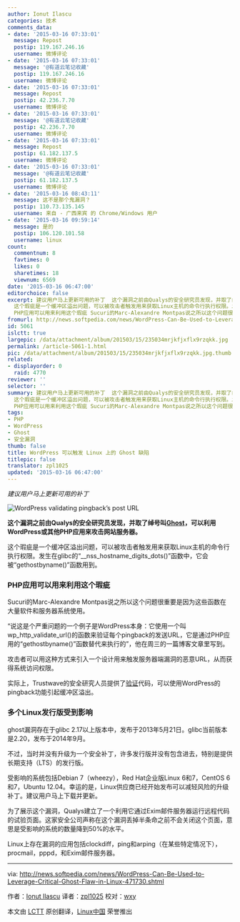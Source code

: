 ```yaml
---
author: Ionut Ilascu
categories: 技术
comments_data:
- date: '2015-03-16 07:33:01'
  message: Repost
  postip: 119.167.246.16
  username: 微博评论
- date: '2015-03-16 07:33:01'
  message: '@有道云笔记收藏'
  postip: 119.167.246.16
  username: 微博评论
- date: '2015-03-16 07:33:01'
  message: Repost
  postip: 42.236.7.70
  username: 微博评论
- date: '2015-03-16 07:33:01'
  message: '@有道云笔记收藏'
  postip: 42.236.7.70
  username: 微博评论
- date: '2015-03-16 07:33:01'
  message: Repost
  postip: 61.182.137.5
  username: 微博评论
- date: '2015-03-16 07:33:01'
  message: '@有道云笔记收藏'
  postip: 61.182.137.5
  username: 微博评论
- date: '2015-03-16 08:43:11'
  message: 这不是那个鬼漏洞？
  postip: 110.73.135.145
  username: 来自 - 广西来宾 的 Chrome/Windows 用户
- date: '2015-03-16 09:59:14'
  message: 是的
  postip: 106.120.101.58
  username: linux
count:
  commentnum: 8
  favtimes: 0
  likes: 0
  sharetimes: 18
  viewnum: 6569
date: '2015-03-16 06:47:00'
editorchoice: false
excerpt: 建议用户马上更新可用的补丁  这个漏洞之前由Qualys的安全研究员发现，并取了绰号叫Ghost，可以利用WordPress或其他PHP应用来攻击网站服务器。
  这个瑕疵是一个缓冲区溢出问题，可以被攻击者触发用来获取Linux主机的命令行执行权限。发生在glibc的__nss_hostname_digits_dots()函数中，它会被gethostbyname()函数用到。
  PHP应用可以用来利用这个瑕疵 Sucuri的Marc-Alexandre Montpas说之所以这个问题很重要是因为这些函数在大量软件和服务器系统使用。 说这是个严重问题的一个例子是WordPress本身：它使用一个叫wp_http_validate_url()的函
fromurl: http://news.softpedia.com/news/WordPress-Can-Be-Used-to-Leverage-Critical-Ghost-Flaw-in-Linux-471730.shtml
id: 5061
islctt: true
largepic: /data/attachment/album/201503/15/235034mrjkfjxflx9rzqkk.jpg
permalink: /article-5061-1.html
pic: /data/attachment/album/201503/15/235034mrjkfjxflx9rzqkk.jpg.thumb.jpg
related:
- displayorder: 0
  raid: 4770
reviewer: ''
selector: ''
summary: 建议用户马上更新可用的补丁  这个漏洞之前由Qualys的安全研究员发现，并取了绰号叫Ghost，可以利用WordPress或其他PHP应用来攻击网站服务器。
  这个瑕疵是一个缓冲区溢出问题，可以被攻击者触发用来获取Linux主机的命令行执行权限。发生在glibc的__nss_hostname_digits_dots()函数中，它会被gethostbyname()函数用到。
  PHP应用可以用来利用这个瑕疵 Sucuri的Marc-Alexandre Montpas说之所以这个问题很重要是因为这些函数在大量软件和服务器系统使用。 说这是个严重问题的一个例子是WordPress本身：它使用一个叫wp_http_validate_url()的函
tags:
- PHP
- WordPress
- Ghost
- 安全漏洞
thumb: false
title: WordPress 可以触发 Linux 上的 Ghost 缺陷
titlepic: false
translator: zpl1025
updated: '2015-03-16 06:47:00'
---
```


*建议用户马上更新可用的补丁*


![WordPress validating pingback’s post URL](/data/attachment/album/201503/15/235034mrjkfjxflx9rzqkk.jpg)


**这个漏洞之前由Qualys的安全研究员发现，并取了绰号叫[Ghost](1)，可以利用WordPress或其他PHP应用来攻击网站服务器。**


这个瑕疵是一个缓冲区溢出问题，可以被攻击者触发用来获取Linux主机的命令行执行权限。发生在glibc的“\_\_nss\_hostname\_digits\_dots()”函数中，它会被“gethostbyname()”函数用到。


### PHP应用可以用来利用这个瑕疵


Sucuri的Marc-Alexandre Montpas说之所以这个问题很重要是因为这些函数在大量软件和服务器系统使用。


“说这是个严重问题的一个例子是WordPress本身：它使用一个叫wp\_http\_validate\_url()的函数来验证每个pingback的发送URL，它是通过PHP应用的“gethostbyname()”函数替代来执行的”，他在周三的一篇博客文章里写到。


攻击者可以用这种方式来引入一个设计用来触发服务器端漏洞的恶意URL，从而获得系统访问权限。


实际上，Trustwave的安全研究人员提供了[验证](http://blog.spiderlabs.com/2015/01/ghost-gethostbyname-heap-overflow-in-glibc-cve-2015-0235.html)代码，可以使用WordPress的pingback功能引起缓冲区溢出。


### 多个Linux发行版受到影响


ghost漏洞存在于glibc 2.17以上版本中，发布于2013年5月21日。glibc当前版本是2.20，发布于2014年9月。


不过，当时并没有升级为一个安全补丁，许多发行版并没有包含进去，特别是提供长期支持（LTS）的发行版。


受影响的系统包括Debian 7（wheezy），Red Hat企业版Linux 6和7，CentOS 6和7，Ubuntu 12.04。幸运的是，Linux供应商已经开始发布可以减轻风险的升级补丁。建议用户马上下载并更新。


为了展示这个漏洞，Qualys建立了一个利用它通过Exim邮件服务器运行远程代码的试验页面。这家安全公司声称在这个漏洞丢掉半条命之前不会关闭这个页面，意思是受影响的系统的数量降到50%的水平。


Linux上存在漏洞的应用包括clockdiff，ping和arping（在某些特定情况下），procmail，pppd，和Exim邮件服务器。




---


via: <http://news.softpedia.com/news/WordPress-Can-Be-Used-to-Leverage-Critical-Ghost-Flaw-in-Linux-471730.shtml>


作者：[Ionut Ilascu](http://news.softpedia.com/editors/browse/ionut-ilascu) 译者：[zpl1025](https://github.com/zpl1025) 校对：[wxy](https://github.com/wxy)


本文由 [LCTT](https://github.com/LCTT/TranslateProject) 原创翻译，[Linux中国](http://linux.cn/) 荣誉推出